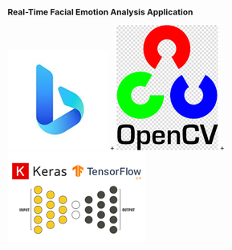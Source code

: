 ### Real-Time Facial Emotion Analysis Application ###


![Bing Image Downloader API](image-1.png) +  ![OpenCV](open_cv.png) + ![Tensorflow + Keras](image.png)
